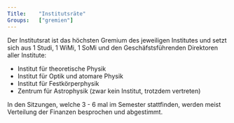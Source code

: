 ```yaml
---
Title:	  "Institutsräte"
Groups:	  ["gremien"]
---
```


Der Institutsrat ist das höchsten Gremium des jeweiligen Institutes und setzt sich aus 1 Studi, 1 WiMi, 1 SoMi und den Geschäfstsführenden Direktoren aller Institute:

 * Institut für theoretische Physik
 * Institut für Optik und atomare Physik
 * Institut für Festkörperphysik
 * Zentrum für Astrophysik (zwar kein Institut, trotzdem vertreten)
 
In den Sitzungen, welche 3 - 6 mal im Semester stattfinden, werden meist Verteilung der Finanzen besprochen und abgestimmt.
